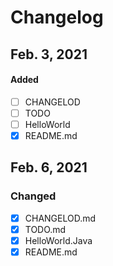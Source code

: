 # Changelog

## Feb. 3, 2021
#### Added
- [ ] CHANGELOD
- [ ] TODO
- [ ] HelloWorld
- [x] README.md

## Feb. 6, 2021
### Changed
- [x] CHANGELOD.md
- [x] TODO.md
- [x] HelloWorld.Java
- [x] README.md

